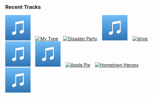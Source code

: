 ### Recent Tracks
[<img src='https://github.com/atfinke/atfinke/blob/master/placeholder.jpeg?raw=true' width='16%' height='16%' alt='Go Easy'>](https://www.last.fm/music/matt%2bmaeson/_/go%2beasy)&nbsp;&nbsp;&nbsp;&nbsp;[<img src='https://lastfm.freetls.fastly.net/i/u/300x300/17af652da110439ac342c9e6366ba943.png' width='16%' height='16%' alt='My Type'>](https://www.last.fm/music/saint%2bmotel/_/my%2btype)&nbsp;&nbsp;&nbsp;&nbsp;[<img src='https://lastfm.freetls.fastly.net/i/u/300x300/c64d469603f05ce92244b101189e553f.png' width='16%' height='16%' alt='Disaster Party'>](https://www.last.fm/music/magic%2bgiant/_/disaster%2bparty)&nbsp;&nbsp;&nbsp;&nbsp;[<img src='https://github.com/atfinke/atfinke/blob/master/placeholder.jpeg?raw=true' width='16%' height='16%' alt='AMERICAN GODS'>](https://www.last.fm/music/onr/_/american%2bgods)&nbsp;&nbsp;&nbsp;&nbsp;[<img src='https://lastfm.freetls.fastly.net/i/u/300x300/6fb84b41059de12b0ebd8751802cda9e.png' width='16%' height='16%' alt='drive'>](https://www.last.fm/music/states%2b%2526%2bcapitals/_/drive)&nbsp;&nbsp;&nbsp;&nbsp;<br>[<img src='https://github.com/atfinke/atfinke/blob/master/placeholder.jpeg?raw=true' width='16%' height='16%' alt='Do It Like You Do'>](https://www.last.fm/music/kawala/_/do%2bit%2blike%2byou%2bdo)&nbsp;&nbsp;&nbsp;&nbsp;[<img src='https://github.com/atfinke/atfinke/blob/master/placeholder.jpeg?raw=true' width='16%' height='16%' alt='WHAT YOU GONNA DO???'>](https://www.last.fm/music/bastille/_/what%2byou%2bgonna%2bdo%253f%253f%253f)&nbsp;&nbsp;&nbsp;&nbsp;[<img src='https://lastfm.freetls.fastly.net/i/u/300x300/db1986e7806dc7e326247b628aed8559.png' width='16%' height='16%' alt='Apple Pie'>](https://www.last.fm/music/midi%2bmatilda/_/apple%2bpie)&nbsp;&nbsp;&nbsp;&nbsp;[<img src='https://lastfm.freetls.fastly.net/i/u/300x300/0f926839f98a715f3763ef1899bd6b7a.png' width='16%' height='16%' alt='Hometown Heroes'>](https://www.last.fm/music/moon%2btaxi/_/hometown%2bheroes)&nbsp;&nbsp;&nbsp;&nbsp;[<img src='https://github.com/atfinke/atfinke/blob/master/placeholder.jpeg?raw=true' width='16%' height='16%' alt='Safe'>](https://www.last.fm/music/bay%2bledges/_/safe)&nbsp;&nbsp;&nbsp;&nbsp;<br>